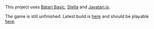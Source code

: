 This project uses [Batari Basic](http://bataribasic.com/), [Stella](http://stella.sourceforge.net/) and [Javatari.js](https://github.com/ppeccin/javatari.js).

The game is still unfinished. Latest build is [here](https://benmclean.github.io/Rebels-and-Redcoats-Atari2600/bin/default.bas.bin) and should be playable [here](https://benmclean.github.io/Rebels-and-Redcoats-Atari2600/bin/).
